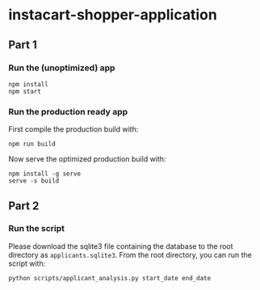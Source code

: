 # instacart-shopper-application

## Part 1

### Run the (unoptimized) app
```
npm install
npm start
```

### Run the production ready app
First compile the production build with:
```
npm run build
```

Now serve the optimized production build with:
```
npm install -g serve
serve -s build
```

## Part 2

### Run the script
Please download the sqlite3 file containing the database to the root directory as `applicants.sqlite3`.
From the root directory, you can run the script with:
```
python scripts/applicant_analysis.py start_date end_date
```

